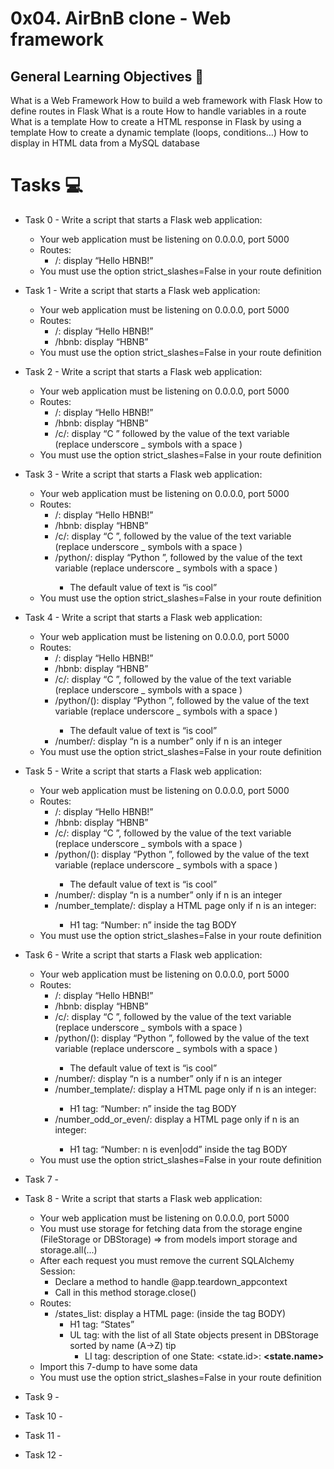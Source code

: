 # 0x04. AirBnB clone - Web framework

## General Learning Objectives :page_with_curl:

What is a Web Framework
How to build a web framework with Flask
How to define routes in Flask
What is a route
How to handle variables in a route
What is a template
How to create a HTML response in Flask by using a template
How to create a dynamic template (loops, conditions…)
How to display in HTML data from a MySQL database

# Tasks :computer:

* Task 0 - Write a script that starts a Flask web application:
    - Your web application must be listening on 0.0.0.0, port 5000
    - Routes:
        - /: display “Hello HBNB!”
    - You must use the option strict_slashes=False in your route definition

* Task 1 - Write a script that starts a Flask web application:
    - Your web application must be listening on 0.0.0.0, port 5000
    - Routes:
        - /: display “Hello HBNB!”
        - /hbnb: display “HBNB”
    - You must use the option strict_slashes=False in your route definition

* Task 2 - Write a script that starts a Flask web application:
    - Your web application must be listening on 0.0.0.0, port 5000
    - Routes:
        - /: display “Hello HBNB!”
        - /hbnb: display “HBNB”
        - /c/<text>: display “C ” followed by the value of the text variable (replace underscore _ symbols with a space )
    - You must use the option strict_slashes=False in your route definition

* Task 3 - Write a script that starts a Flask web application:
    - Your web application must be listening on 0.0.0.0, port 5000
    - Routes:
        - /: display “Hello HBNB!”
        - /hbnb: display “HBNB”
        - /c/<text>: display “C ”, followed by the value of the text variable (replace underscore _ symbols with a space )
        - /python/<text>: display “Python ”, followed by the value of the text variable (replace underscore _ symbols with a space )
            - The default value of text is “is cool”
    - You must use the option strict_slashes=False in your route definition

* Task 4 - Write a script that starts a Flask web application:
    - Your web application must be listening on 0.0.0.0, port 5000
    - Routes:
        - /: display “Hello HBNB!”
        - /hbnb: display “HBNB”
        - /c/<text>: display “C ”, followed by the value of the text variable (replace underscore _ symbols with a space )
        - /python/(<text>): display “Python ”, followed by the value of the text variable (replace underscore _ symbols with a space )
            - The default value of text is “is cool”
        - /number/<n>: display “n is a number” only if n is an integer
    - You must use the option strict_slashes=False in your route definition

* Task 5 - Write a script that starts a Flask web application:
    - Your web application must be listening on 0.0.0.0, port 5000
    - Routes:
        - /: display “Hello HBNB!”
        - /hbnb: display “HBNB”
        - /c/<text>: display “C ”, followed by the value of the text variable (replace underscore _ symbols with a space )
        - /python/(<text>): display “Python ”, followed by the value of the text variable (replace underscore _ symbols with a space )
            - The default value of text is “is cool”
        - /number/<n>: display “n is a number” only if n is an integer
        - /number_template/<n>: display a HTML page only if n is an integer:
            - H1 tag: “Number: n” inside the tag BODY
    - You must use the option strict_slashes=False in your route definition

* Task 6 - Write a script that starts a Flask web application:
    - Your web application must be listening on 0.0.0.0, port 5000
    - Routes:
        - /: display “Hello HBNB!”
        - /hbnb: display “HBNB”
        - /c/<text>: display “C ”, followed by the value of the text variable (replace underscore _ symbols with a space )
        - /python/(<text>): display “Python ”, followed by the value of the text variable (replace underscore _ symbols with a space )
            - The default value of text is “is cool”
        - /number/<n>: display “n is a number” only if n is an integer
        - /number_template/<n>: display a HTML page only if n is an integer:
            - H1 tag: “Number: n” inside the tag BODY
        - /number_odd_or_even/<n>: display a HTML page only if n is an integer:
            - H1 tag: “Number: n is even|odd” inside the tag BODY
    - You must use the option strict_slashes=False in your route definition

* Task 7 - 

* Task 8 - Write a script that starts a Flask web application:
    - Your web application must be listening on 0.0.0.0, port 5000
    - You must use storage for fetching data from the storage engine (FileStorage or DBStorage) => from models import storage and storage.all(...)
    - After each request you must remove the current SQLAlchemy Session:
        - Declare a method to handle @app.teardown_appcontext
        - Call in this method storage.close()
    - Routes:
        - /states_list: display a HTML page: (inside the tag BODY)
            - H1 tag: “States”
            - UL tag: with the list of all State objects present in DBStorage sorted by name (A->Z) tip
                - LI tag: description of one State: <state.id>: <B><state.name></B>
    - Import this 7-dump to have some data
    - You must use the option strict_slashes=False in your route definition

* Task 9 - 
* Task 10 - 
* Task 11 - 
* Task 12 - 

